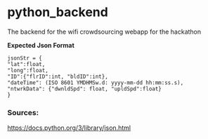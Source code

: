 # python_backend
The backend for the wifi crowdsourcing webapp for the hackathon

**Expected Json Format**

```
jsonStr = {
"lat":float, 
"long":float, 
"ID":{"flrID":int, "bldID":int}, 
"dateTime": (ISO 8601 YMDHMSw.d: yyyy-mm-dd hh:mm:ss.s),
"ntwrkData": {"dwnldSpd": float, "upldSpd":float}
}
```



### **Sources:**

 https://docs.python.org/3/library/json.html